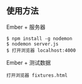 使用方法
--------

Ember + 服务器

```
$ npm install -g nodemon
$ nodemon server.js
$ 打开浏览器 localhost:4000
```

Ember + 测试数据

```
打开浏览器 fixtures.html
```

